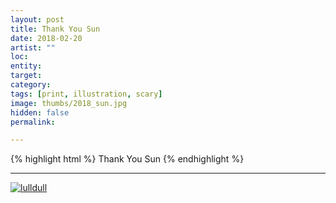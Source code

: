 ```yaml
---
layout: post
title: Thank You Sun
date: 2018-02-20
artist: ""
loc: 
entity: 
target: 
category: 
tags: [print, illustration, scary]
image: thumbs/2018_sun.jpg
hidden: false
permalink:

---
```


{% highlight html %}
Thank You Sun
{% endhighlight %}

---


<div class="post_image">
	<a href="{{ site.baseurl }}/images/posts/2018_sun/001.jpg" target="_blank">
	<img src="{{ site.baseurl }}/images/posts/2018_sun/001.jpg" alt="lulldull"></a>
</div>

